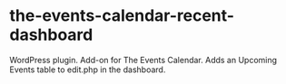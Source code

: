 # the-events-calendar-recent-dashboard
WordPress plugin. Add-on for The Events Calendar. Adds an Upcoming Events table to edit.php in the dashboard.
